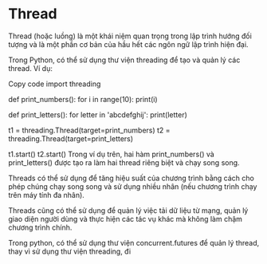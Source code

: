 # Thread

Thread (hoặc luồng) là một khái niệm quan trọng trong lập trình hướng đối tượng và là một phần cơ bản của hầu hết các ngôn ngữ lập trình hiện đại.

Trong Python, có thể sử dụng thư viện threading để tạo và quản lý các thread. Ví dụ:

Copy code
import threading

def print_numbers():
for i in range(10):
print(i)

def print_letters():
for letter in 'abcdefghij':
print(letter)

t1 = threading.Thread(target=print_numbers)
t2 = threading.Thread(target=print_letters)

t1.start()
t2.start()
Trong ví dụ trên, hai hàm print_numbers() và print_letters() được tạo ra làm hai thread riêng biệt và chạy song song.

Threads có thể sử dụng để tăng hiệu suất của chương trình bằng cách cho phép chúng chạy song song và sử dụng nhiều nhân (nếu chương trình chạy trên máy tính đa nhân).

Threads cũng có thể sử dụng để quản lý việc tải dữ liệu từ mạng, quản lý giao diện người dùng và thực hiện các tác vụ khác mà không làm chậm chương trình chính.

Trong python, có thể sử dụng thư viện concurrent.futures để quản lý thread, thay vì sử dụng thư viện threading, đi
